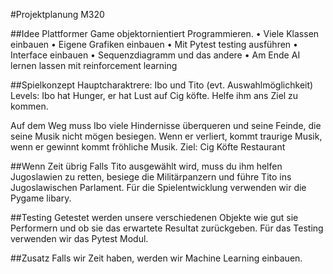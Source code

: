 #Projektplanung M320

##Idee
Plattformer Game objektornientiert Programmieren.
•	Viele Klassen einbauen
•	Eigene Grafiken einbauen 
•	Mit Pytest testing ausführen
•	Interface einbauen
•	Sequenzdiagramm und das andere
•	Am Ende AI lernen lassen mit reinforcement learning

##Spielkonzept
Hauptcharaktrere: Ibo und Tito (evt. Auswahlmöglichkeit)
Levels: Ibo hat Hunger, er hat Lust auf Cig köfte. Helfe ihm ans Ziel zu kommen.

Auf dem Weg muss Ibo viele Hindernisse überqueren und seine Feinde, die seine Musik nicht mögen besiegen. Wenn er verliert, kommt traurige Musik, wenn er gewinnt kommt fröhliche Musik.
Ziel: Cig Köfte Restaurant 

##Wenn Zeit übrig
Falls Tito ausgewählt wird, muss du ihm helfen Jugoslawien zu retten, besiege die Militärpanzern und führe Tito ins Jugoslawischen Parlament.
Für die Spielentwicklung verwenden wir die Pygame libary.

##Testing
Getestet werden unsere verschiedenen Objekte wie gut sie Performern und ob sie das erwartete Resultat zurückgeben. 
Für das Testing verwenden wir das Pytest Modul.

##Zusatz
Falls wir Zeit haben, werden wir Machine Learning einbauen.


